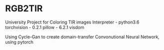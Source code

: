# RGB2TIR
University Project for Coloring TIR images
Interpreter - python3.6
torchvision - 0.2.1
pillow      - 6.2.1
visdom

Using Cycle-Gan to create domain-transfer Convonutional Neural Network, using pytorch
